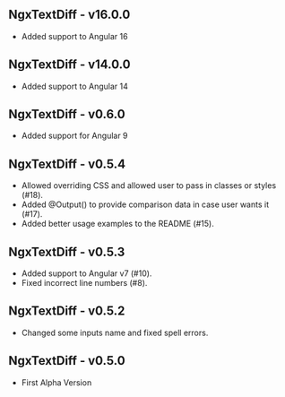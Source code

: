 ## NgxTextDiff - v16.0.0
* Added support to Angular 16

## NgxTextDiff - v14.0.0
* Added support to Angular 14

## NgxTextDiff - v0.6.0
* Added support for Angular 9

## NgxTextDiff - v0.5.4
* Allowed overriding CSS and allowed user to pass in classes or styles (#18).
* Added @Output() to provide comparison data in case user wants it (#17).
* Added better usage examples to the README (#15).

## NgxTextDiff - v0.5.3
* Added support to Angular v7 (#10).
* Fixed incorrect line numbers (#8).

## NgxTextDiff - v0.5.2
* Changed some inputs name and fixed spell errors.

## NgxTextDiff - v0.5.0
* First Alpha Version
